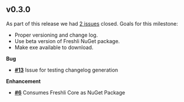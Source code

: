 ## v0.3.0


As part of this release we had [2 issues](https://github.com/corgibytes/freshli-cli/milestone/1?closed=1) closed.
Goals for this milestone:

- Proper versioning and change log.
- Use beta version of Freshli NuGet package.
- Make exe available to download.

__Bug__

- [__#13__](https://github.com/corgibytes/freshli-cli/issues/13) Issue for testing changelog generation

__Enhancement__

- [__#6__](https://github.com/corgibytes/freshli-cli/pull/6) Consumes Freshli Core as NuGet Package


